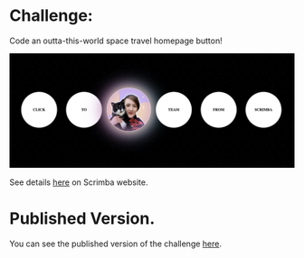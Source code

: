 # Challenge: 
Code an outta-this-world space travel homepage button!

![Meet Scrimba Team](images/meet-team.jpg)

See details [here](https://scrimba.com/learn/weeklychallenge/weekly-web-dev-challenge-space-button-latest-challenge-code-to-win-cedGMEup) on Scrimba website. 

# Published Version.
You can see the published version of the challenge [here](https://thetechjournal.github.io/challenge-space-button/#).

